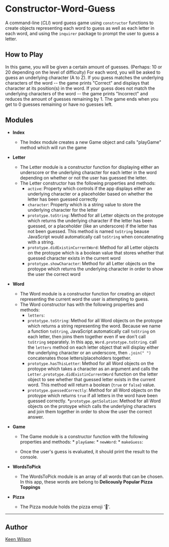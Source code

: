 # Constructor-Word-Guess
A command-line (*CLI*) word guess game using `constructor` functions to create objects representing each word to guess as well as each letter in each word, and using the `inquirer` package to prompt the user to guess a letter.

## How to Play
In this game, you will be given a certain amount of guesses. (Perhaps: 10 or 20 depending on the level of difficulty)
For each word, you will be asked to guess an underlying character (A to Z).
If you guess matches the underlying characters of the word -- the game prints "Correct" and displays that character at its position(s) in the word.
If your guess does not match the underlying characters of the word -- the game prints "Incorrect" and reduces the amount of guesses remaining by 1.
The game ends when you get to 0 guesses remaining or have no guesses left.


## Modules
* **Index**
    * The Index module creates a new Game object and calls "playGame" method which will run the game
* **Letter**
    * The Letter module is a constructor function for displaying either an underscore or the underlying character for each letter in the word depending on whether or not the user has guessed the letter.
    * The Letter constructor has the following properties and methods: 
        * `active`: Property which controls if the app displays either an underlying character or a placeholder based on whether the letter has been guessed correctly
        * `character`: Property which is a string value to store the underlying character for the letter
        * `prototype.toString`: Method for all Letter objects on the protoype which returns the underlying character if the letter has been guessed,  or a placeholder (like an underscore) if the letter has not been guessed. This method is named  `toString` beause JavaScript would automatically call `toString` when concatenating with a string.
        * `prototype.didExistinCurrentWord`: Method for all Letter objects on the protoype which is a boolean value that stores whether that guessed character exists in the current word
        * `prototype.showCharacter`: Method for all Letter objects on the protoype which returns the underlying character in order to show the user the correct word
* **Word**
    * The Word module is a constructor function for creating an object representing the current word the user is attempting to guess.
    * The Word constructor has with the following properties and methods:
        * `letters`:
        * `prototype.toString`: Method for all Word objects on the protoype which returns a string representing the word. Because we name a function `toString`, JavaScript automatically call `toString` on each letter, then joins them together even if we don't call `toString` separately. In this app, `Word.prototype.toString`. call the `letters` method on each letter object that will display either the underlying character or an underscore, then `.join(" ")` concatenates those letters/placeholders together.
        * `prototype.hasThisLetter`: Method for all Word objects on the protoype which takes a character as an argument and calls the `Letter.prototype.didExistinCurrentWord` function on the letter object to see whether that guessed letter exists in the current word. This method will return a boolean (`true` or `false`) value.
        * `prototype.guessedCorrectly`: Method for all Word objects on the protoype which returns `true` if all letters in the word have been guessed correctly.
        *`prototype.getSolution`: Method for all Word objects on the protoype which calls the underlying characters and join them together in order to show the user the correct answer.
* **Game**
    * The Game module is a constructor function with the following properties and methods: 
            * `playGame`: 
            * `newWord`: 
            * `makeGuess`:
    
    * Once the user's guess is evaluated, it should print the result to the console.

* **WordsToPick**
    * The WordsToPick module is an array of all words that can be chosen. In this app, these words are belong to **Delicously Popular Pizza Toppings**
* **Pizza**
    * The Pizza module holds the pizza emoji '🍕'. 
    
---
## Author
    
[Keen Wilson](keenwilson.com)
